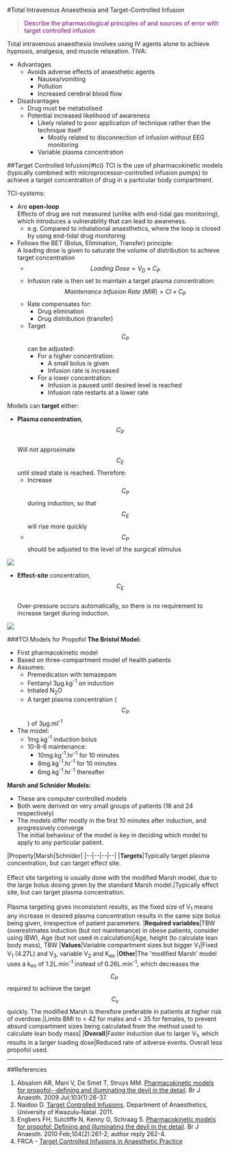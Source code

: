 #Total Intravenous Anaesthesia and Target-Controlled Infusion
> <p style="color:purple";>Describe the pharmacological principles of and sources of error with target controlled infusion</p>

Total intravenous anaesthesia involves using IV agents alone to achieve hypnosis, analgesia, and muscle relaxation. TIVA:
* Advantages
    * Avoids adverse effects of anaesthetic agents
        * Nausea/vomiting
        * Pollution
        * Increased cerebral blood flow
* Disadvantages
    * Drug must be metabolised
    * Potential increased likelihood of awareness
        * Likely related to poor application of technique rather than the technique itself
            * Mostly related to disconnection of infusion without EEG monitoring
        * Variable plasma concentration


##Target Controlled Infusion{#tci}
TCI is the use of pharmacokinetic models (typically combined with microprocessor-controlled infusion pumps) to achieve a target concentration of drug in a particular body compartment.

TCI-systems:
* Are **open-loop**  
Effects of drug are not measured (unlike with end-tidal gas monitoring), which introduces a vulnerability that can lead to awareness.  
    * e.g. Compared to inhalational anaesthetics, where the loop is closed by using end-tidal drug monitoring
* Follows the BET (Bolus, Elimination, Transfer) principle:  
A loading dose is given to saturate the volume of distribution to achieve target concentration
    * $$Loading \ Dose = V_D \times C_P$$
    * Infusion rate is then set to maintain a target plasma concentration:  
    $$Maintenance \ Infusion \ Rate \ (MIR) = Cl \times C_P$$
    * Rate compensates for:
        * Drug elimination
        * Drug distribution (transfer)
    * Target $$C_P$$ can be adjusted:
        * For a higher concentration:
            * A small bolus is given
            * Infusion rate is increased
        * For a lower concentration:
            * Infusion is paused until desired level is reached
            * Infusion rate restarts at a lower rate

Models can **target** either:
* **Plasma concentration**, $$C_P$$  
Will not approximate $$C_E$$ until stead state is reached. Therefore:
    * Increase $$C_P$$ during induction, so that $$C_E$$ will rise more quickly
    * $$C_P$$ should be adjusted to the level of the surgical stimulus
        
<img src="\resources\plasma-site-targeting.svg">
        
* **Effect-site** concentration, $$C_E$$  
Over-pressure occurs automatically, so there is no requirement to increase target during induction.

<img src="\resources\effect-site-targeting.svg">


###TCI Models for Propofol
**The Bristol Model:**
* First pharmacokinetic model
* Based on three-compartment model of health patients
* Assumes:
    * Premedication with temazepam
    * Fentanyl 3μg.kg<sup>-1</sup> on induction
    * Inhaled N<sub>2</sub>O
    * A target plasma concentration ($$C_P$$) of 3μg.ml<sup>-1</sup>
* The model:
    * 1mg.kg<sup>-1</sup> induction bolus
    * 10-8-6 maintenance:
        * 10mg.kg<sup>-1</sup>.hr<sup>-1</sup> for 10 minutes
        * 8mg.kg<sup>-1</sup>.hr<sup>-1</sup> for 10 minutes
        * 6mg.kg<sup>-1</sup>.hr<sup>-1</sup> thereafter

**Marsh and Schnider Models:**
* These are computer controlled models
* Both were derived on very small groups of patients (18 and 24 respectively)
* The models differ mostly in the first 10 minutes after induction, and progressively converge  
The initial behaviour of the model is key in deciding which model to apply to any particular patient.

|Property|Marsh|Schnider|
|--|--|--|--|
|**Targets**|Typically target plasma concentration, but can target effect site. <br><br>Effect site targeting is usually done with the modified Marsh model, due to the large bolus dosing given by the standard Marsh model.|Typically effect site, but can target plasma concentration. <br><br>Plasma targeting gives inconsistent results, as the fixed size of V<sub>1</sub> means any increase in desired plasma concentration results in the same size bolus being given, irrespective of patient parameters.
|**Required variables**|TBW (overestimates induction (but not maintenance) in obese patients, consider using IBW), Age (but not used in calculation)|Age, height (to calculate lean body mass), TBW 
|**Values**|Variable compartment sizes but bigger V<sub>1</sub>|Fixed V<sub>1</sub> (4.27L) and V<sub>3</sub>, variable V<sub>2</sub> and K<sub>eo</sub>
|**Other**|The 'modified Marsh' model uses a k<sub>eo</sub> of 1.2L.min<sup>-1</sup> instead of 0.26L.min<sup>-1</sup>, which decreases the $$C_P \ $$ required to achieve the target $$C_e$$ quickly. The modified Marsh is therefore preferable in patients at higher risk of overdose.|Limits BMI to < 42 for males and < 35 for females, to prevent absurd compartment sizes being calculated from the method used to calculate lean body mass|
|**Overall**|Faster induction due to larger V<sub>1</sub>, which results in a larger loading dose|Reduced rate of adverse events. Overall less propofol used.
        

---

##References
1. Absalom AR, Mani V, De Smet T, Struys MM. [Pharmacokinetic models for propofol--defining and illuminating the devil in the detail](https://academic.oup.com/bja/article/103/1/26/462196/Pharmacokinetic-models-for-propofol-defining-and#6943950). Br J Anaesth. 2009 Jul;103(1):26-37.
2. Naidoo D. [Target Controlled Infusions](http://anaesthetics.ukzn.ac.za/Libraries/Documents2011/D_Naidoo_Target_Controlled_Infusion.sflb.ashx). Department of Anaesthetics, University of Kwazulu-Natal. 2011.
3. Engbers FH, Sutcliffe N, Kenny G, Schraag S. [Pharmacokinetic models for propofol: Defining and illuminating the devil in the detail](https://academic.oup.com/bja/article-pdf/104/2/261/614636/aep385.pdf). Br J Anaesth. 2010 Feb;104(2):261-2; author reply 262-4. 
2. FRCA - [Target Controlled Infusions in Anaesthetic Practice](http://www.frca.co.uk/article.aspx?articleid=101001)
